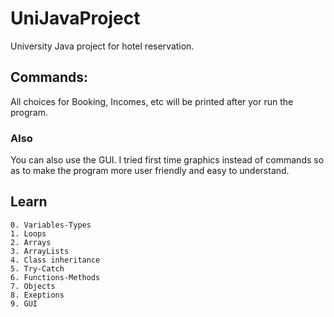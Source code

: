 # UniJavaProject
University Java project for hotel reservation.


## Commands:
All choices for Booking, Incomes, etc will be printed after yor run the program.

### Also
You can also use the GUI.
I tried first time graphics instead of commands so as to make the program more user friendly and easy to understand.

## Learn

```
0. Variables-Types
1. Loops
2. Arrays
3. ArrayLists
4. Class inheritance
5. Try-Catch
6. Functions-Methods
7. Objects
8. Exeptions
9. GUI
```
